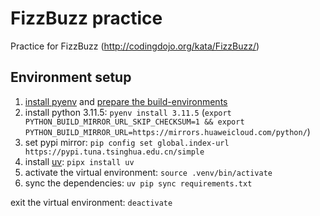 # FizzBuzz practice

Practice for FizzBuzz (http://codingdojo.org/kata/FizzBuzz/)

## Environment setup

1. [install pyenv](https://github.com/pyenv/pyenv#installation) and [prepare the build-environments](https://github.com/pyenv/pyenv/wiki#suggested-build-environment)
2. install python 3.11.5: `pyenv install 3.11.5` (`export PYTHON_BUILD_MIRROR_URL_SKIP_CHECKSUM=1 && export PYTHON_BUILD_MIRROR_URL=https://mirrors.huaweicloud.com/python/`)
3. set pypi mirror: `pip config set global.index-url https://pypi.tuna.tsinghua.edu.cn/simple`
4. install [uv](https://github.com/astral-sh/uv): `pipx install uv`
5. activate the virtual environment: `source .venv/bin/activate`
6. sync the dependencies: `uv pip sync requirements.txt`

exit the virtual environment: `deactivate`
